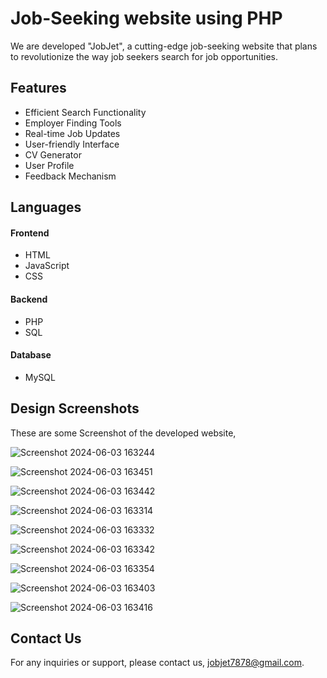 
# Job-Seeking website using PHP

We are developed "JobJet", a cutting-edge job-seeking website that plans to revolutionize the way job seekers search for job opportunities.


## Features

- Efficient Search Functionality
- Employer Finding Tools
- Real-time Job Updates
- User-friendly Interface
- CV Generator
- User Profile
- Feedback Mechanism


## Languages

#### Frontend
- HTML
- JavaScript
- CSS
#### Backend
- PHP
- SQL
#### Database
- MySQL
## Design Screenshots

These are some Screenshot of the developed website,

![Screenshot 2024-06-03 163244](https://github.com/MalsriManaram/JOBJET/assets/156543575/83667d25-1518-444f-9279-620d6911a670)

![Screenshot 2024-06-03 163451](https://github.com/MalsriManaram/JOBJET/assets/156543575/d0b54a6f-2922-4dd1-8b57-f4980c3684ed)

![Screenshot 2024-06-03 163442](https://github.com/MalsriManaram/JOBJET/assets/156543575/93c0b5e1-2ae9-4d03-a885-558cf68f1dc8)

![Screenshot 2024-06-03 163314](https://github.com/MalsriManaram/JOBJET/assets/156543575/adc73e30-ce66-4667-83c9-330c1c5a2a54)

![Screenshot 2024-06-03 163332](https://github.com/MalsriManaram/JOBJET/assets/156543575/77bfadce-17d1-4101-878b-47117af4b6fa)

![Screenshot 2024-06-03 163342](https://github.com/MalsriManaram/JOBJET/assets/156543575/9cdecd05-cc30-4c5d-8f9e-59577354db47)

![Screenshot 2024-06-03 163354](https://github.com/MalsriManaram/JOBJET/assets/156543575/3f8c7678-d980-41da-b474-db18b531a86d)

![Screenshot 2024-06-03 163403](https://github.com/MalsriManaram/JOBJET/assets/156543575/d6019add-54b0-4700-80e5-7b68f6359bf4)

![Screenshot 2024-06-03 163416](https://github.com/MalsriManaram/JOBJET/assets/156543575/bd257965-1660-4ad5-9211-15000f73eab2)



## Contact Us

For any inquiries or support, please contact us, jobjet7878@gmail.com.